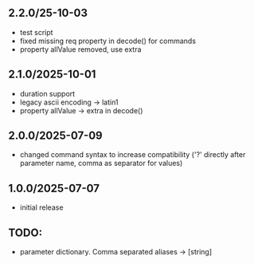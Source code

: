 ## 2.2.0/25-10-03
- test script
- fixed missing req property in decode() for commands
- property allValue removed, use extra
## 2.1.0/2025-10-01
- duration support
- legacy ascii encoding -> latin1
- property allValue -> extra in decode()
## 2.0.0/2025-07-09
- changed command syntax to increase compatibility 
  ('?' directly after parameter name, comma as separator for values)
## 1.0.0/2025-07-07
- initial release
## TODO:
- parameter dictionary. Comma separated aliases -> [string]